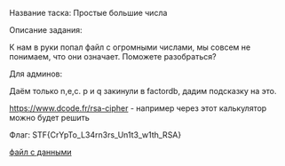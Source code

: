 
Название таска: Простые большие числа

Описание задания:

К нам в руки попал файл с огромными числами, мы совсем не понимаем, что они означает. Поможете разобраться? 


Для админов:

Даём только n,e,c. p и q закинули в factordb, дадим подсказку на это.

https://www.dcode.fr/rsa-cipher - например через этот калькулятор можно будет решить

Флаг: STF{CrYpTo_L34rn3rs_Un1t3_w1th_RSA}

[файл с данными](./numbers.txt)

